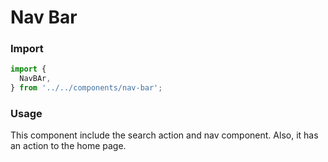 # Nav Bar
### Import

```js
import {
  NavBAr,
} from '../../components/nav-bar';
```
### Usage
This component include the search action and nav component. Also, it has an action to the home page.


